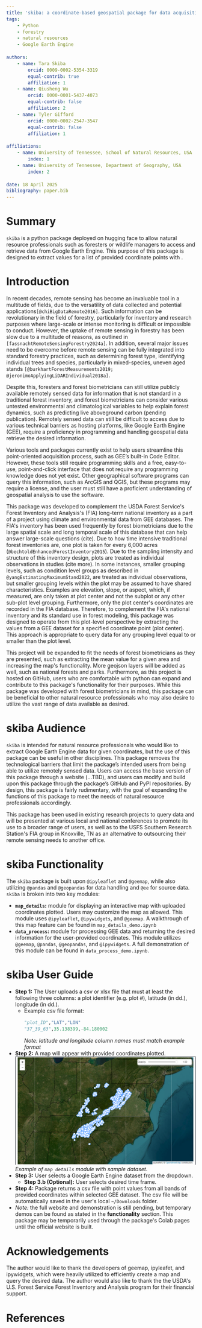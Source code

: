```yaml
---
title: 'skiba: a coordinate-based geospatial package for data acquisition from Google Earth Engine'
tags:
    - Python
    - forestry
    - natural resources
    - Google Earth Engine

authors:
    - name: Tara Skiba
        orcid: 0009-0002-5354-3319
        equal-contrib: true
        affiliation: 1
    - name: Qiusheng Wu
        orcid: 0000-0001-5437-4073
        equal-contrib: false
        affiliation: 2
    - name: Tyler Gifford
        orcid: 0000-0002-2547-3547
        equal-contrib: false
        affiliation: 1

affiliations:
    - name: University of Tennessee, School of Natural Resources, USA
        index: 1
    - name: University of Tennessee, Department of Geography, USA
        index: 2

date: 18 April 2025
bibliography: paper.bib
---
```


# Summary
`skiba` is a python package deployed on hugging face to allow natural resource professionals such as foresters or wildlife managers to access and retrieve data from Google Earth Engine. This purpose of this package is designed to extract values for a list of provided coordinate points with .

# Introduction

In recent decades, remote sensing has become an invaluable tool in a multitude of fields, due to the versatility of data collected and potential applications`[@chiBigDataRemote2016]`. Such information can be revolutionary in the field of forestry, particularly for inventory and research purposes where large-scale or intense monitoring is difficult or impossible to conduct. However, the uptake of remote sensing in forestry has been slow due to a multitude of reasons, as outlined in `[fassnachtRemoteSensingForestry2024a]`. In addition, several major issues need to be overcome before remote sensing can be fully integrated into standard forestry practices, such as determining forest type, identifying individual trees and species, particularly in mixed-species, uneven aged stands `[@burkhartForestMeasurements2019; @jeronimoApplyingLiDARIndividual2018a]`.

Despite this, foresters and forest biometricians can still utilize publicly available remotely sensed data for information that is not standard in a traditional forest inventory, and forest biometricians can consider various untested environmental and climatological variables to help explain forest dynamics, such as predicting live aboveground carbon (pending publication). Remotely sensed data can still be difficult to access due to various technical barriers as hosting platforms, like Google Earth Engine (GEE), require a proficiency in programming and handling geospatial data retrieve the desired information.

Various tools and packages currently exist to help users streamline this point-oriented acquisition process, such as GEE’s built-in Code Editor. However, these tools still require programming skills and a free, easy-to-use, point-and-click interface that does not require any programming knowledge does not yet exist. Other geographical software programs can query this information, such as ArcGIS and QGIS, but these programs may require a license, and the user must still have a proficient understanding of geospatial analysis to use the software.

This package was developed to complement the USDA Forest Service's Forest Inventory and Analysis's (FIA) long-term national inventory as a part of a project using climate and environmental data from GEE databases. The FIA's inventory has been used frequently by forest biometricians due to the large spatial scale and long temporal scale of this database that can help answer large-scale questions (cite). Due to how time intensive traditional forest inventories are, one plot is taken for every 6,000 acres (`@bechtoldEnhancedForestInventory2015`). Due to the sampling intensity and structure of this inventory design, plots are treated as individual observations in studies (cite more). In some instances, smaller grouping levels, such as condition level groups as described in `@yangEstimatingMaximumStand2022`, are treated as individual observations, but smaller grouping levels within the plot may be assumed to have shared characteristics. Examples are elevation, slope, or aspect, which, if measured, are only taken at plot center and not the subplot or any other sub-plot level grouping. Furthermore, only the plot center's coordinates are recorded in the FIA database. Therefore, to complement the FIA's national inventory and its standard use in forest modeling, this package was designed to operate from this plot-level perspective by extracting the values from a GEE dataset for a specified coordinate point (plot center). This approach is appropriate to query data for any grouping level equal to or smaller than the plot level.

This project will be expanded to fit the needs of forest biometricians as they are presented, such as extracting the mean value for a given area and increasing the map's functionality. More geojson layers will be added as well, such as national forests and parks. Furthermore, as this project is hosted on GitHub, users who are comfortable with python can expand and contribute to this package's functionality for their purposes. While this package was developed with forest biometricians in mind, this package can be beneficial to other natural resource professionals who may also desire to utilize the vast range of data available as desired.


# skiba Audience
`skiba` is intended for natural resource professionals who would like to extract Google Earth Engine data for given coordinates, but the use of this package can be useful in other disciplines. This package removes the technological barriers that limit the package’s intended users from being able to utilize remotely sensed data. Users can access the base version of this package through a website (…TBD), and  users can modify and build upon this package through the package’s GitHub and PyPI repositories. By design, this package is fairly rudimentary, with the goal of expanding the functions of this package to meet the needs of natural resource professionals accordingly.

This package has been used in existing research projects to query data and will be presented at various local and national conferences to promote its use to a broader range of users, as well as to the USFS Southern Research Station's FIA group in Knoxville, TN as an alternative to outsourcing their remote sensing needs to another office.

# skiba Functionality
The `skiba` package is built upon `@ipyleaflet` and `@geemap`, while also utilizing `@pandas` and `@geopandas` for data handling and `@ee` for source data. `skiba` is broken into two key modules:
-	**`map_details`:** module for displaying an interactive map with uploaded coordinates plotted. Users may customize the map as allowed. This module uses `@ipyleaflet`, `@ipywidgets`, and `@geemap`. A walkthrough of this map feature can be found in `map_details_demo.ipynb`
-	**`data_process`:** module for processing GEE data and returning the desired information for the user-provided coordinates. This module utilizes `@geemap`, `@pandas`, `@geopandas`, and `@ipywidgets`. A full demonstration of this module can be found in `data_process_demo.ipynb`.


# skiba User Guide
- **Step 1:**   The User uploads a csv or xlsx file that must at least the following three columns: a plot identifier (e.g. plot #), latitude (in dd.), longitude (in dd.).
  - Example csv file format:
    ```python
    "plot_ID","LAT","LON"
    "37_39_63",35.138399,-84.180002
    ```
    *Note: latitude and longitude column names must match example format*
- **Step 2:**   A map will appear with provided coordinates plotted.
    ![Example output map](../files/map_image_cropped.png) *Example of `map_details` module with sample dataset.*
- **Step 3:**	User selects a Google Earth Engine dataset from the dropdown.
  - **Step 3.b (Optional):**   User selects desired time frame.
- **Step 4:**	Package returns a csv file with point values from all bands of provided coordinates within selected GEE dataset. The csv file will be automatically saved in the user's local `~/Downloads` folder.
- *Note:* the full website and demonstration is still pending, but temporary demos can be found as stated in the **functionality** section. This package may be temporarily used through the package's Colab pages until the official website is built.


# Acknowledgements
The author would like to thank the developers of geemap, ipyleafet, and ipywidgets, which were heavily utilized to efficiently create a map and query the desired data. The author would also like to thank the the USDA's U.S. Forest Service Forest Inventory and Analysis program for their financial support.

# References
